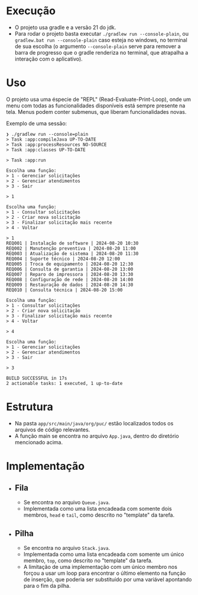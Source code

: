 # Execução

- O projeto usa gradle e a versão 21 do jdk.
- Para rodar o projeto basta executar `./gradlew run --console-plain`, ou `gradlew.bat run --console-plain` caso esteja no windows, no terminal de sua escolha (o argumento `--console-plain` serve para remover a barra de progresso que o gradle renderiza no terminal, que atrapalha a interação com o aplicativo).

# Uso

O projeto usa uma éspecie de "REPL" (Read-Evaluate-Print-Loop), onde um menu com todas as funcionalidades disponíveis está sempre presente na tela. Menus podem conter submenus, que liberam funcionalidades novas.

Exemplo de uma sessão:

```
❯ ./gradlew run --console=plain
> Task :app:compileJava UP-TO-DATE
> Task :app:processResources NO-SOURCE
> Task :app:classes UP-TO-DATE

> Task :app:run

Escolha uma função:
> 1 - Gerenciar solicitações
> 2 - Gerenciar atendimentos
> 3 - Sair

> 1

Escolha uma função:
> 1 - Consultar solicitações
> 2 - Criar nova solicitação
> 3 - Finalizar solicitação mais recente
> 4 - Voltar

> 1
REQ001 | Instalação de software | 2024-08-20 10:30
REQ002 | Manutenção preventiva | 2024-08-20 11:00
REQ003 | Atualização de sistema | 2024-08-20 11:30
REQ004 | Suporte técnico | 2024-08-20 12:00
REQ005 | Troca de equipamento | 2024-08-20 12:30
REQ006 | Consulta de garantia | 2024-08-20 13:00
REQ007 | Reparo de impressora | 2024-08-20 13:30
REQ008 | Configuração de rede | 2024-08-20 14:00
REQ009 | Restauração de dados | 2024-08-20 14:30
REQ010 | Consulta técnica | 2024-08-20 15:00

Escolha uma função:
> 1 - Consultar solicitações
> 2 - Criar nova solicitação
> 3 - Finalizar solicitação mais recente
> 4 - Voltar

> 4

Escolha uma função:
> 1 - Gerenciar solicitações
> 2 - Gerenciar atendimentos
> 3 - Sair

> 3

BUILD SUCCESSFUL in 17s
2 actionable tasks: 1 executed, 1 up-to-date
```

# Estrutura

- Na pasta `app/src/main/java/org/puc/` estão localizados todos os arquivos de código relevantes.
- A função main se encontra no arquivo `App.java`, dentro do diretório mencionado acima.

# Implementação

- ## Fila
  - Se encontra no arquivo `Queue.java`.
  - Implementada como uma lista encadeada com somente dois membros, `head` e `tail`, como descrito no "template" da tarefa.
- ## Pilha
  - Se encontra no arquivo `Stack.java`.
  - Implementada como uma lista encadeada com somente um único membro, `top`, como descrito no "template" da tarefa.
  - A limitação de uma implementação com um único membro nos forçou a usar um loop para encontrar o último elemento na função de inserção, que poderia ser substituído por uma variável apontando para o fim da pilha.
